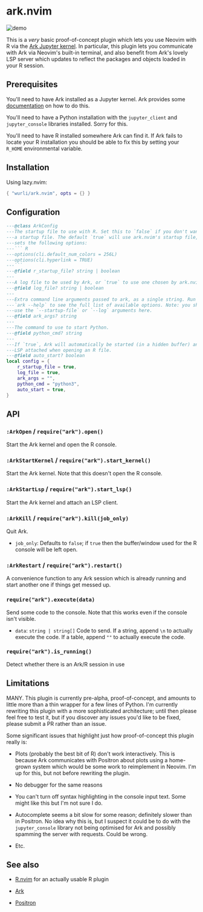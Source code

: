 # ark.nvim

![demo](https://github.com/user-attachments/assets/55376554-6dd1-4882-8732-cb04f7d93560)

This is a _very_ basic proof-of-concept plugin which lets you use Neovim with R
via the [Ark Jupyter kernel](https://github.com/posit-dev/ark). In particular,
this plugin lets you communicate with Ark via Neovim's built-in terminal, and
also benefit from Ark's lovely LSP server which updates to reflect the packages
and objects loaded in your R session.

## Prerequisites

You'll need to have Ark installed as a Jupyter kernel. Ark provides some
[documentation](https://github.com/posit-dev/ark) on how to do this.

You'll need to have a Python installation with the `jupyter_client` and
`jupyter_console` libraries installed. Sorry for this.

You'll need to have R installed somewhere Ark can find it. If Ark fails to
locate your R installation you should be able to fix this by setting your
`R_HOME` environmental variable.

## Installation

Using lazy.nvim:
``` lua
{ "wurli/ark.nvim", opts = {} }
```

## Configuration

```` lua
---@class ArkConfig
---The startup file to use with R. Set this to `false` if you don't want to use
---a startup file. The default `true` will use ark.nvim's startup file, which
---sets the following options:
---``` R
---options(cli.default_num_colors = 256L)
---options(cli.hyperlink = TRUE)
---```
---@field r_startup_file? string | boolean
---
---A log file to be used by Ark, or `true` to use one chosen by ark.nvim.
---@field log_file? string | boolean
---
---Extra command line arguments passed to ark, as a single string. Run
---`ark --help` to see the full list of available options. Note: you shouldn't
---use the `--startup-file` or `--log` arguments here.
---@field ark_args? string
---
---The command to use to start Python.
---@field python_cmd? string
---
---If `true`, Ark will automatically be started (in a hidden buffer) and the
---LSP attached when opening an R file.
---@field auto_start? boolean
local config = {
    r_startup_file = true,
    log_file = true,
    ark_args = "",
    python_cmd = "python3",
    auto_start = true,
}
````

## API

### `:ArkOpen` / `require("ark").open()`
Start the Ark kernel and open the R console.

### `:ArkStartKernel` / `require("ark").start_kernel()`
Start the Ark kernel. Note that this doesn't open the R console.

### `:ArkStartLsp` / `require("ark").start_lsp()`
Start the Ark kernel and attach an LSP client.

### `:ArkKill` / `require("ark").kill(job_only)`
Quit Ark.

*   `job_only`: Defaults to `false`; if `true` then the buffer/window used for
    the R console will be left open.

### `:ArkRestart` / `require("ark").restart()`
A convenience function to any Ark session which is already running and start
another one if things get messed up.

### `require("ark").execute(data)`
Send some code to the console. Note that this works even if the console isn't
visible.

* `data`: `string | string[]` Code to send. If a string, append `\n` to actually
  execute the code. If a table, append `""` to actually execute the code.

### `require("ark").is_running()`
Detect whether there is an Ark/R session in use

## Limitations

MANY. This plugin is currently pre-alpha, proof-of-concept, and amounts to
little more than a thin wrapper for a few lines of Python. I'm currently
rewriting this plugin with a more sophisticated architecture; until then please
feel free to test it, but if you discover any issues you'd like to be fixed,
please submit a PR rather than an issue.

Some significant issues that highlight just how proof-of-concept this plugin
really is:

*   Plots (probably the best bit of R) don't work interactively. This is
    because Ark communicates with Positron about plots using a home-grown
    system which would be some work to reimplement in Neovim. I'm up for this,
    but not before rewriting the plugin.

*   No debugger for the same reasons

*   You can't turn off syntax highlighting in the console input text. Some might
    like this but I'm not sure I do.

*   Autocomplete seems a bit slow for some reason; definitely slower than in
    Positron. No idea why this is, but I suspect it could be to do with the
    `jupyter_console` library not being optimised for Ark and possibly spamming
    the server with requests. Could be wrong.

*   Etc.

## See also

*   [R.nvim](https://github.com/R-nvim/R.nvim) for an actually usable R plugin

*   [Ark](https://github.com/posit-dev/ark)

*   [Positron](https://github.com/posit-dev/positron)

